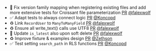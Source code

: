- 🐛 Fix version family mapping when registering existing files and add more extensive tests for Croissant file parameterization [PR](https://github.com/laminlabs/lamindb/pull/3070) [@falexwolf](https://github.com/falexwolf)
- ✅ Adapt tests to always connect logic [PR](https://github.com/laminlabs/lamindb-setup/pull/1134) [@Koncopd](https://github.com/Koncopd)
- ♻️ Link `RecordUser` to `ManyToManyField` [PR](https://github.com/laminlabs/lamindb/pull/3071) [@falexwolf](https://github.com/falexwolf)
- ♻️ Ensure all write_text() calls use UTF8 [PR](https://github.com/laminlabs/lamindb/pull/3069) [@falexwolf](https://github.com/falexwolf)
- 🐛 Update `is_latest` also upon soft delete [PR](https://github.com/laminlabs/lamindb/pull/3068) [@falexwolf](https://github.com/falexwolf)
- ♻️ Improve fixture & examples design [PR](https://github.com/laminlabs/lamindb/pull/3049) [@Zethson](https://github.com/Zethson)
- ✅ Test setting `search_path` in RLS functions [PR](https://github.com/laminlabs/lamindb/pull/3067) [@Koncopd](https://github.com/Koncopd)
